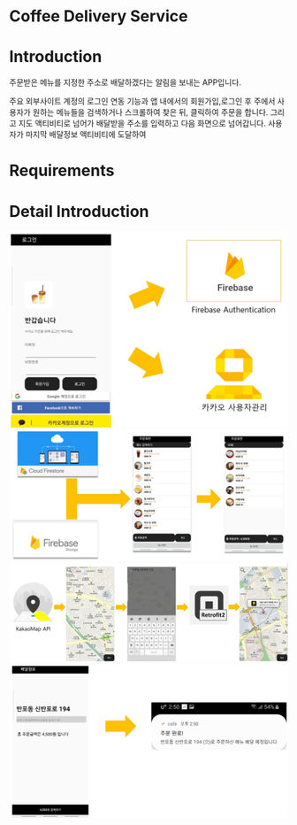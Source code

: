 Coffee Delivery Service 
==========================


Introduction 
=============
주문받은 메뉴를 지정한 주소로 배달하겠다는 알림을 보내는 APP입니다.

주요 외부사이트 계정의 로그인 연동 기능과 앱 내에서의 회원가입,로그인 후 주에서 사용자가 원하는 메뉴들을 검색하거나 스크롤하여 찾은 뒤, 클릭하여 주문을 합니다. 그리고 지도 액티비티로 넘어가 배달받을 주소를 입력하고 다음 화면으로 넘어갑니다. 사용자가 마지막 배달정보 액티비티에 도달하여 


Requirements
==============


Detail Introduction
===================

![](./images/login.jpg)
![](./images/main.jpg)
![](./images/map.jpg)
![](./images/result.jpg)
